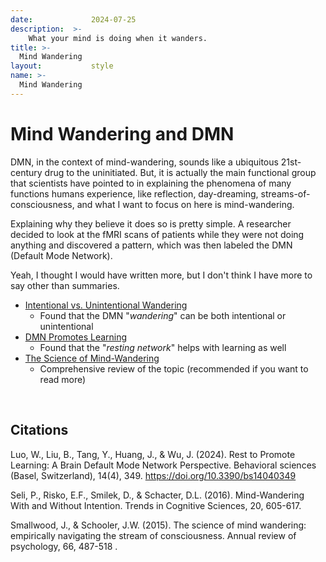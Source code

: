 ```yaml
---
date:             2024-07-25
description:  >-
    What your mind is doing when it wanders.
title: >-
  Mind Wandering
layout:           style
name: >-
  Mind Wandering
---
```


# Mind Wandering and DMN

DMN, in the context of mind-wandering, sounds like a ubiquitous 21st-century drug to the uninitiated. But, it is actually the main functional group that scientists have pointed to in explaining the phenomena of many functions humans experience, like reflection, day-dreaming, streams-of-consciousness, and what I want to focus on here is mind-wandering.

Explaining why they believe it does so is pretty simple. A researcher decided to look at the fMRI scans of patients while they were not doing anything and discovered a pattern, which was then labeled the DMN (Default Mode Network).

Yeah, I thought I would have written more, but I don't think I have more to say other than summaries. 

- [Intentional vs. Unintentional Wandering](https://www.ncbi.nlm.nih.gov/pmc/articles/PMC5004739/)
    - Found that the DMN "*wandering*" can be both intentional or unintentional 
- [DMN Promotes Learning](https://www.ncbi.nlm.nih.gov/pmc/articles/PMC11047624/)     
    - Found that the "*resting network*" helps with learning as well
- [The Science of Mind-Wandering](https://pubmed.ncbi.nlm.nih.gov/25293689/) 
    - Comprehensive review of the topic (recommended if you want to read more) 

<br/>

## Citations

Luo, W., Liu, B., Tang, Y., Huang, J., & Wu, J. (2024). Rest to Promote Learning: A Brain Default Mode Network Perspective. Behavioral sciences (Basel, Switzerland), 14(4), 349. https://doi.org/10.3390/bs14040349

Seli, P., Risko, E.F., Smilek, D., & Schacter, D.L. (2016). Mind-Wandering With and Without Intention. Trends in Cognitive Sciences, 20, 605-617.

Smallwood, J., & Schooler, J.W. (2015). The science of mind wandering: empirically navigating the stream of consciousness. Annual review of psychology, 66, 487-518 .


